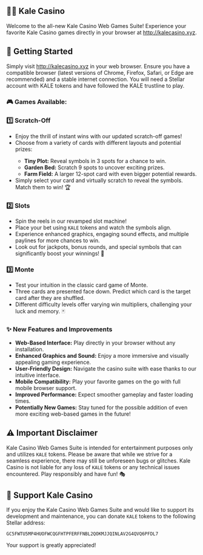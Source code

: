 <h2 class="emoji">🎲🥬 Kale Casino</h2>
<p>Welcome to the all-new Kale Casino Web Games Suite! Experience your favorite Kale Casino games directly in your browser at <a href="http://kalecasino.xyz">http://kalecasino.xyz</a>.</p>

<h2 class="emoji">🚀 Getting Started</h2>
<p>Simply visit <a href="http://kalecasino.xyz">http://kalecasino.xyz</a> in your web browser. Ensure you have a compatible browser (latest versions of Chrome, Firefox, Safari, or Edge are recommended) and a stable internet connection. You will need a Stellar account with KALE tokens and have followed the KALE trustline to play.</p>

<h3>🎮 Games Available:</h3>
<h3>1️⃣ Scratch-Off</h3>
<ul>
    <li>Enjoy the thrill of instant wins with our updated scratch-off games!</li>
    <li>Choose from a variety of cards with different layouts and potential prizes:</li>
    <ul>
        <li><strong>Tiny Plot:</strong> Reveal symbols in 3 spots for a chance to win.</li>
        <li><strong>Garden Bed:</strong> Scratch 9 spots to uncover exciting prizes.</li>
        <li><strong>Farm Field:</strong> A larger 12-spot card with even bigger potential rewards.</li>
    </ul>
    <li>Simply select your card and virtually scratch to reveal the symbols. Match them to win! 🏆</li>
</ul>

<h3>2️⃣ Slots</h3>
<ul>
    <li>Spin the reels in our revamped slot machine!</li>
    <li>Place your bet using <code>KALE</code> tokens and watch the symbols align.</li>
    <li>Experience enhanced graphics, engaging sound effects, and multiple paylines for more chances to win.</li>
    <li>Look out for jackpots, bonus rounds, and special symbols that can significantly boost your winnings! 🎰</li>
</ul>

<h3>3️⃣ Monte</h3>
<ul>
    <li>Test your intuition in the classic card game of Monte.</li>
    <li>Three cards are presented face down. Predict which card is the target card after they are shuffled.</li>
    <li>Different difficulty levels offer varying win multipliers, challenging your luck and memory. 🃏</li>
</ul>

<h3>✨ New Features and Improvements</h3>
<ul>
    <li><strong>Web-Based Interface:</strong> Play directly in your browser without any installation.</li>
    <li><strong>Enhanced Graphics and Sound:</strong> Enjoy a more immersive and visually appealing gaming experience.</li>
    <li><strong>User-Friendly Design:</strong> Navigate the casino suite with ease thanks to our intuitive interface.</li>
    <li><strong>Mobile Compatibility:</strong> Play your favorite games on the go with full mobile browser support.</li>
    <li><strong>Improved Performance:</strong> Expect smoother gameplay and faster loading times.</li>
    <li><strong>Potentially New Games:</strong> Stay tuned for the possible addition of even more exciting web-based games in the future!</li>
</ul>

<h2 class="emoji">⚠️ Important Disclaimer</h2>
<p>Kale Casino Web Games Suite is intended for entertainment purposes only and utilizes <code>KALE</code> tokens. Please be aware that while we strive for a seamless experience, there may still be unforeseen bugs or glitches. Kale Casino is not liable for any loss of <code>KALE</code> tokens or any technical issues encountered. Play responsibly and have fun! 🎭</p>

<h2 class="emoji">💖 Support Kale Casino</h2>
<p>If you enjoy the Kale Casino Web Games Suite and would like to support its development and maintenance, you can donate <code>KALE</code> tokens to the following Stellar address:</p>
<pre><code>GC5FWTU5MP4HUOFWCQGFHTPFERFFNBL2QOKMJJQINLAV2G4QVQ6PFDL7</code></pre>
<p>Your support is greatly appreciated!</p>
